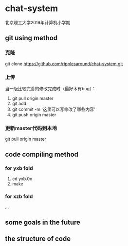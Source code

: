 # chat-system
北京理工大学2019年计算机小学期

## git using method
### 克隆
git clone https://github.com/ripplesaround/chat-system.git
### 上传
当一版比较完善的修改完成时（最好木有bug）：
1. git pull origin master
2. git add .
3. git commit -m '这里可以写修改了哪些内容'
4. git push origin master
### 更新master代码到本地
git pull origin master

## code compiling method
### for yxb fold
1. cd yxb.0x
2. make

### for xzb fold
...

## some goals in the future

## the structure of code

